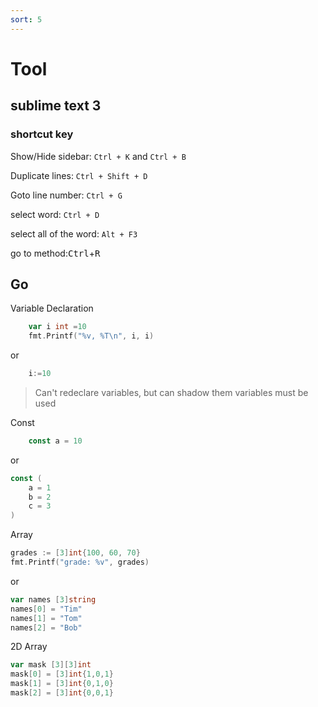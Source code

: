 ```yaml
---
sort: 5
---
```


# Tool

## sublime text 3

### shortcut key

Show/Hide sidebar: `Ctrl + K` and `Ctrl + B`

Duplicate lines: `Ctrl + Shift + D`

Goto line number: `Ctrl + G`

select word: `Ctrl + D`

select all of the word: `Alt + F3`

go to method:<kbd>Ctrl</kbd>+<kbd>R</kbd>



## Go 

Variable Declaration
```go
	var i int =10
	fmt.Printf("%v, %T\n", i, i)
```
or
```go
    i:=10
```

> Can't redeclare variables, but can shadow them
> variables must be used

Const
```go
	const a = 10
```
or
```go
const (
    a = 1
    b = 2 
    c = 3 
)
```

Array
```go
grades := [3]int{100, 60, 70}
fmt.Printf("grade: %v", grades)
```
or
```go
var names [3]string
names[0] = "Tim"
names[1] = "Tom"
names[2] = "Bob"
```

2D Array
```go
var mask [3][3]int
mask[0] = [3]int{1,0,1}
mask[1] = [3]int{0,1,0}
mask[2] = [3]int{0,0,1}
```
